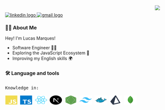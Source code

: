 <br clear="both">
<!--
<img align="right" height="400" src="https://github.com/user-attachments/assets/a0c761bf-cd9d-46cd-a997-696096bf9933" />
-->
<img align="right" height="400" src="https://user-images.githubusercontent.com/81328619/213875785-400ae517-156b-4aca-a787-bac75d84c393.gif" style="margin-left: 20px;" />

###

<div align="left" style="width: 200px; margin-right: 15px">
  <a href="https://www.linkedin.com/in/lucasmarkes/" target="_blank">
    <img src="https://img.shields.io/static/v1?message=LinkedIn&logo=linkedin&label=&color=0077B5&logoColor=white&labelColor=&style=for-the-badge" height="25" alt="linkedin logo"  />
  </a>
  <a href="lucasmarkes.dev@gmail.com" target="_blank">
    <img src="https://img.shields.io/static/v1?message=Gmail&logo=gmail&label=&color=D14836&logoColor=white&labelColor=&style=for-the-badge" height="25" alt="gmail logo"  />
  </a>
</div>

###

<h3 align="left">👩‍💻  About Me</h3>

<p align="left">
  Hey! I'm Lucas Marques!<br
</p>

- Software Engineer 👨‍💻
- Exploring the JavaScript Ecosystem 🚀
- Improving my English skills 🌍

<!--
```javascript
{
  working: "Junior Software Engineer 👨‍💻",
  learning: "Exploring the JavaScript Ecosystem 🚀",
  freeTime: "Improving my English skills 🌍"
}
```
-->
###

<h3 align="left">🛠 Language and tools</h3>

###
<!--
<div align="left">
  <img src="https://cdn.jsdelivr.net/gh/devicons/devicon/icons/typescript/typescript-plain.svg" height="40" alt="typescript logo"  />
  <img width="12" />
  <img src="https://cdn.jsdelivr.net/gh/devicons/devicon/icons/javascript/javascript-plain.svg" height="40" alt="javascript logo"  />
  <img width="12" />
  <img src="https://cdn.jsdelivr.net/gh/devicons/devicon/icons/react/react-original.svg" height="40" alt="react logo"  />
  <img width="12" />
  <img src="https://cdn.jsdelivr.net/gh/devicons/devicon/icons/nextjs/nextjs-original.svg" height="40" alt="nextjs logo"  />
  <img width="12" />
  <img src="https://cdn.jsdelivr.net/gh/devicons/devicon/icons/nodejs/nodejs-original.svg" height="40" alt="nodejs logo"  />
  <img width="12" />
  <img src="https://cdn.jsdelivr.net/gh/devicons/devicon/icons/postgresql/postgresql-original.svg" height="40" alt="postgresql logo"  />
  <img width="12" />
  <img src="https://cdn.jsdelivr.net/gh/devicons/devicon/icons/mongodb/mongodb-original.svg" height="40" alt="mongodb logo"  />
  <img width="12" />
  <img src="https://cdn.jsdelivr.net/gh/devicons/devicon/icons/docker/docker-original.svg" height="40" alt="docker logo"  />
</div>
-->

<kbd align="left">
      <kbd>Knowledge in:</kbd>
      <br />
      <br />
      <img align="center" title="JavaScript" alt="JavaScript" height="30" width="40" src="https://raw.githubusercontent.com/devicons/devicon/master/icons/javascript/javascript-plain.svg">
      <img align="center" title="TypeScript" alt="TypeScript" height="30" width="40" src="https://raw.githubusercontent.com/devicons/devicon/master/icons/typescript/typescript-plain.svg"> 
      <img align="center" title="React" alt="React" height="30" width="40" src="https://raw.githubusercontent.com/devicons/devicon/master/icons/react/react-original.svg">
      <img align="center" title="Nextjs" alt="Nextjs" height="30" width="40" src="https://raw.githubusercontent.com/devicons/devicon/master/icons/nextjs/nextjs-original.svg">
      <img align="center" title="NodeJS" alt="NodeJS" height="30" width="40" src="https://raw.githubusercontent.com/devicons/devicon/master/icons/nodejs/nodejs-plain.svg">
      <img align="center" title="Tailwind CSS" alt="Go" height="30" width="40" src="https://raw.githubusercontent.com/devicons/devicon/master/icons/tailwindcss/tailwindcss-original.svg">
      <img align="center" title="Docker" alt="Docker" height="30" width="40" src="https://raw.githubusercontent.com/devicons/devicon/master/icons/docker/docker-original.svg">
      <img align="center" title="Prisma" alt="Prisma" height="30" width="40" src="https://raw.githubusercontent.com/devicons/devicon/master/icons/prisma/prisma-original.svg">
      <img align="center" title="Mongodb" alt="Mongodb" height="30" width="40" src="https://raw.githubusercontent.com/devicons/devicon/master/icons/mongodb/mongodb-original.svg">
<br />
<br /> 
<!--
<h3 align="left">🔥   My Stats :</h3>

###

<div align="left">
  <img src="https://github-readme-stats.vercel.app/api/top-langs?username=lucasmarkes&locale=en&hide_title=false&layout=compact&card_width=320&langs_count=5&theme=dracula&hide_border=false&order=2" height="150" alt="languages graph"  />
</div>

###

<div align="left">
  <a href="https://open.spotify.com/user/v90e91ahroref6mic4x6mjfux">
    <img src="https://spotify-recently-played-readme.vercel.app/api?user=v90e91ahroref6mic4x6mjfux&count=5&unique=true" alt="Spotify recently played"  />
  </a>
</div>

###
-->
